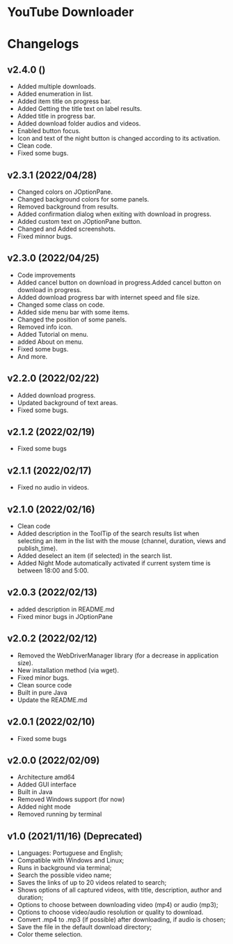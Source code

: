 # YouTube Downloader
# Changelogs

## v2.4.0 ()
* Added multiple downloads.
* Added enumeration in list.
* Added item title on progress bar.
* Added Getting the title text on label results.
* Added title in progress bar.
* Added download folder audios and videos.
* Enabled button focus.
* Icon and text of the night button is changed according to its activation.
* Clean code.
* Fixed some bugs.

## v2.3.1 (2022/04/28)
* Changed colors on JOptionPane.
* Changed background colors for some panels.
* Removed background from results.
* Added confirmation dialog when exiting with download in progress.
* Added custom text on JOptionPane button.
* Changed and Added screenshots.
* Fixed minnor bugs.

## v2.3.0 (2022/04/25)
* Code improvements
* Added cancel button on download in progress.Added cancel button on download in progress.
* Added download progress bar with internet speed and file size.
* Changed some class on code.
* Added side menu bar with some items.
* Changed the position of some panels.
* Removed info icon.
* Added Tutorial on menu.
* added About on menu.
* Fixed some bugs.
* And more.

## v2.2.0 (2022/02/22)
* Added download progress.
* Updated background of text areas.
* Fixed some bugs.

## v2.1.2 (2022/02/19)
* Fixed some bugs

## v2.1.1 (2022/02/17)
* Fixed no audio in videos.

## v2.1.0 (2022/02/16)
* Clean code
* Added description in the ToolTip of the search results list when selecting an item in the list with the mouse (channel, duration, views and publish_time).
* Added deselect an item (if selected) in the search list.
* Added Night Mode automatically activated if current system time is between 18:00 and 5:00.

## v2.0.3 (2022/02/13)
* added description in README.md
* Fixed minor bugs in JOptionPane

## v2.0.2 (2022/02/12)
* Removed the WebDriverManager library (for a decrease in application size).
* New installation method (via wget).
* Fixed minor bugs.
* Clean source code
* Built in pure Java
* Update the README.md

## v2.0.1 (2022/02/10)
* Fixed some bugs

## v2.0.0 (2022/02/09)
* Architecture amd64
* Added GUI interface
* Built in Java
* Removed Windows support (for now)
* Added night mode
* Removed running by terminal

## v1.0 (2021/11/16) (Deprecated)
* Languages: Portuguese and English;
* Compatible with Windows and Linux;
* Runs in background via terminal;
* Search the possible video name;
* Saves the links of up to 20 videos related to search;
* Shows options of all captured videos, with title, description, author and duration;
* Options to choose between downloading video (mp4) or audio (mp3);
* Options to choose video/audio resolution or quality to download.
* Convert .mp4 to .mp3 (if possible) after downloading, if audio is chosen;
* Save the file in the default download directory;
* Color theme selection.
